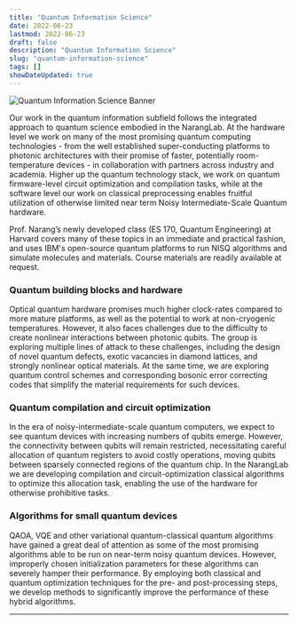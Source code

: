 ```yaml
---
title: "Quantum Information Science"
date: 2022-06-23
lastmod: 2022-06-23
draft: false
description: "Quantum Information Science"
slug: "quantum-information-science"
tags: []
showDateUpdated: true
---
```


![Quantum Information Science Banner](img/graphics_quantum-information-science_banner.png)

Our work in the quantum information subfield follows the integrated approach to quantum science embodied in the NarangLab. At the hardware level we work on many of the most promising quantum computing technologies - from the well established super-conducting platforms to photonic architectures with their promise of faster, potentially room-temperature devices - in collaboration with partners across industry and academia. Higher up the quantum technology stack, we work on quantum firmware-level circuit optimization and compilation tasks, while at the software level our work on classical preprocessing enables fruitful utilization of otherwise limited near term Noisy Intermediate-Scale Quantum hardware.

Prof. Narang’s newly developed class (ES 170, Quantum Engineering) at Harvard covers many of these topics in an immediate and practical fashion, and uses IBM's open-source quantum platforms to run NISQ algorithms and simulate molecules and materials. Course materials are readily available at request.

### Quantum building blocks and hardware

Optical quantum hardware promises much higher clock-rates compared to more mature platforms, as well as the potential to work at non-cryogenic temperatures. However, it also faces challenges due to the difficulty to create nonlinear interactions between photonic qubits. The group is exploring multiple lines of attack to these challenges, including the design of novel quantum defects, exotic vacancies in diamond lattices, and strongly nonlinear optical materials. At the same time, we are exploring quantum control schemes and corresponding bosonic error correcting codes that simplify the material requirements for such devices.

### Quantum compilation and circuit optimization

In the era of noisy-intermediate-scale quantum computers, we expect to see quantum devices with increasing numbers of qubits emerge. However, the connectivity between qubits will remain restricted, necessitating careful allocation of quantum registers to avoid costly operations, moving qubits between sparsely connected regions of the quantum chip. In the NarangLab we are developing compilation and circuit-optimization classical algorithms to optimize this allocation task, enabling the use of the hardware for otherwise prohibitive tasks. 

### Algorithms for small quantum devices

QAOA, VQE and other variational quantum-classical quantum algorithms have gained a great deal of attention as some of the most promising algorithms able to be run on near-term noisy quantum devices. However, improperly chosen initialization parameters for these algorithms can severely hamper their performance. By employing both classical and quantum optimization techniques for the pre- and post-processing steps, we develop methods to significantly improve the performance of these hybrid algorithms.

--- 
